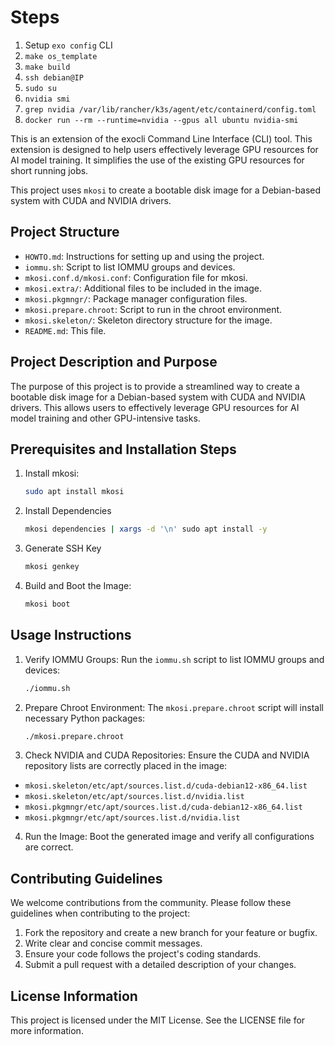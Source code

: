 # Steps
1. Setup `exo config` CLI
2. `make os_template`
3. `make build`
4. `ssh debian@IP`
5. `sudo su`
6. `nvidia smi`
7. `grep nvidia /var/lib/rancher/k3s/agent/etc/containerd/config.toml`
8. `docker run --rm --runtime=nvidia --gpus all ubuntu nvidia-smi`


This is an extension of the exocli Command Line Interface (CLI) tool. This extension is designed to help users effectively leverage GPU resources for AI model training. It simplifies the use of the existing GPU resources for short running jobs.

This project uses `mkosi` to create a bootable disk image for a Debian-based system with CUDA and NVIDIA drivers.

## Project Structure
* `HOWTO.md`: Instructions for setting up and using the project.
* `iommu.sh`: Script to list IOMMU groups and devices.
* `mkosi.conf.d/mkosi.conf`: Configuration file for mkosi.
* `mkosi.extra/`: Additional files to be included in the image.
* `mkosi.pkgmngr/`: Package manager configuration files.
* `mkosi.prepare.chroot`: Script to run in the chroot environment.
* `mkosi.skeleton/`: Skeleton directory structure for the image.
* `README.md`: This file.

## Project Description and Purpose
The purpose of this project is to provide a streamlined way to create a bootable disk image for a Debian-based system with CUDA and NVIDIA drivers. This allows users to effectively leverage GPU resources for AI model training and other GPU-intensive tasks.

## Prerequisites and Installation Steps
1. Install mkosi:
    ```sh
    sudo apt install mkosi
2. Install Dependencies
    ```sh
    mkosi dependencies | xargs -d '\n' sudo apt install -y
3. Generate SSH Key
    ```sh 
    mkosi genkey
4. Build and Boot the Image:
    ```sh
    mkosi boot

## Usage Instructions
1. Verify IOMMU Groups: Run the `iommu.sh` script to list IOMMU groups and devices:
    ```sh
    ./iommu.sh
2. Prepare Chroot Environment: The `mkosi.prepare.chroot` script will install necessary Python packages:
    ```sh
    ./mkosi.prepare.chroot
3. Check NVIDIA and CUDA Repositories: Ensure the CUDA and NVIDIA repository lists are correctly placed in the image:
* `mkosi.skeleton/etc/apt/sources.list.d/cuda-debian12-x86_64.list`
* `mkosi.skeleton/etc/apt/sources.list.d/nvidia.list`
* `mkosi.pkgmngr/etc/apt/sources.list.d/cuda-debian12-x86_64.list`
* `mkosi.pkgmngr/etc/apt/sources.list.d/nvidia.list`
4. Run the Image: Boot the generated image and verify all configurations are correct.

## Contributing Guidelines
We welcome contributions from the community. Please follow these guidelines when contributing to the project:
1. Fork the repository and create a new branch for your feature or bugfix.
2. Write clear and concise commit messages.
3. Ensure your code follows the project's coding standards.
4. Submit a pull request with a detailed description of your changes.

## License Information
This project is licensed under the MIT License. See the LICENSE file for more information.
